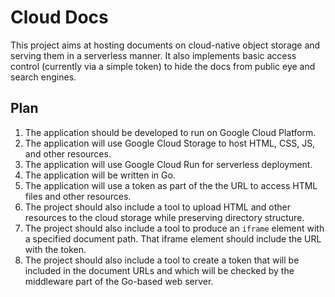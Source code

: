 # Cloud Docs

This project aims at hosting documents on cloud-native object storage and serving them in a serverless manner.
It also implements basic access control (currently via a simple token) to hide the docs from public eye and search engines.

## Plan

1. The application should be developed to run on Google Cloud Platform.
1. The application will use Google Cloud Storage to host HTML, CSS, JS, and other resources.
1. The application will use Google Cloud Run for serverless deployment.
1. The application will be written in Go.
1. The application will use a token as part of the the URL to access HTML files and other resources.
1. The project should also include a tool to upload HTML and other resources to the cloud storage while preserving directory structure.
1. The project should also include a tool to produce an `iframe` element with a specified document path. That iframe element should include the URL with the token.
1. The project should also include a tool to create a token that will be included in the document URLs and which will be checked by the middleware part of the Go-based web server.


